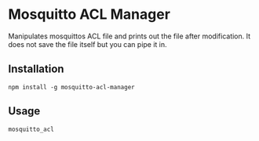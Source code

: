 # Mosquitto ACL Manager

Manipulates mosquittos ACL file and prints out the file after modification. It does not save the file itself but you can pipe it in.

## Installation

```
npm install -g mosquitto-acl-manager
```

## Usage

```
mosquitto_acl
```
